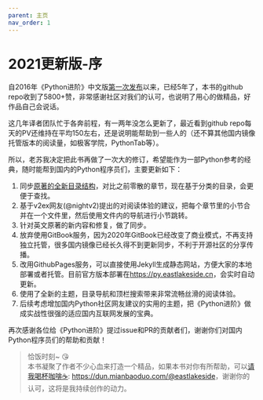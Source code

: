 ```yaml
---
parent: 主页
nav_order: 1
---
```


# 2021更新版-序

自2016年《Python进阶》中文版[第一次发布](http://www.v2ex.com/t/267557)以来，已经5年了，本书的github repo收到了5800+赞，非常感谢社区对我们的认可，也说明了用心的做精品，好作品自己会说话。

这几年译者团队忙于各奔前程，有一两年没怎么更新了，最近看到github repo每天的PV还维持在平均150左右，还是说明能帮助到一些人的（还不算其他国内镜像托管版本的阅读量，如极客学院，PythonTab等）。

所以，老苏我决定把此书再做了一次大的修订，希望能作为一部Python参考的经典，随时能帮到国内的Python程序员们，主要更新如下：
1. 同步[原著的全新目录结构](https://github.com/yasoob/intermediatePython#table-of-contents)，对比之前零散的章节，现在基于分类的目录，会更便于查找。
2. 基于v2ex网友(@nightv2)提出的对阅读体验的建议，把每个章节里的小节合并在一个文件里，然后使用文件内的导航进行小节跳转。
3. 针对英文原著的新内容和修复，做了同步。
4. 放弃使用GitBook服务，因为2020年GitBook已经改变了商业模式，不再支持独立托管，很多国内镜像已经长久得不到更新同步，不利于开源社区的分享传播。
5. 改用GithubPages服务，可以直接使用Jekyll生成静态网站，方便大家的本地部署或者托管。目前官方版本部署在<https://py.eastlakeside.cn>，会实时自动更新。
6. 使用了全新的主题，目录导航和顶栏搜索带来非常流畅丝滑的阅读体验。
7. 后续考虑增加国内Python社区网友建议的实用的主题，把《Python进阶》做成实战性很强的适应国内互联网发展的宝典。

再次感谢各位给《Python进阶》提过issue和PR的贡献者们，谢谢你们对国内Python程序员们的帮助和贡献！


> 恰饭时刻~ 😘   
> 本书凝聚了作者不少心血来打造一个精品，如果本书对你有所帮助，可以[请我喝杯咖啡☕️](https://dun.mianbaoduo.com/@eastlakeside): <https://dun.mianbaoduo.com/@eastlakeside>，谢谢你的认可，这将是我持续创作的动力。
